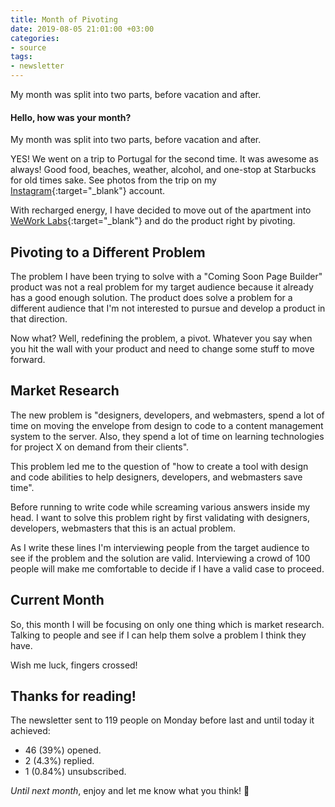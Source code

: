 ```yaml
---
title: Month of Pivoting
date: 2019-08-05 21:01:00 +03:00
categories:
- source
tags:
- newsletter
---
```


My month was split into two parts, before vacation and after.

<!-- more -->

#### Hello, how was your month?

My month was split into two parts, before vacation and after.

YES! We went on a trip to Portugal for the second time. It was awesome as always! Good food, beaches, weather, alcohol, and one-stop at Starbucks for old times sake. See photos from the trip on my [Instagram](https://www.instagram.com/idan.goldman/){:target="_blank"} account.

With recharged energy, I have decided to move out of the apartment into [WeWork Labs](https://www.wework.com/labs){:target="_blank"} and do the product right by pivoting.

## Pivoting to a Different Problem

The problem I have been trying to solve with a "Coming Soon Page Builder" product was not a real problem for my target audience because it already has a good enough solution. The product does solve a problem for a different audience that I'm not interested to pursue and develop a product in that direction.

Now what? Well, redefining the problem, a pivot. Whatever you say when you hit the wall with your product and need to change some stuff to move forward.

## Market Research

The new problem is "designers, developers, and webmasters, spend a lot of time on moving the envelope from design to code to a content management system to the server. Also, they spend a lot of time on learning technologies for project X on demand from their clients".

This problem led me to the question of "how to create a tool with design and code abilities to help designers, developers, and webmasters save time".

Before running to write code while screaming various answers inside my head. I want to solve this problem right by first validating with designers, developers, webmasters that this is an actual problem.

As I write these lines I'm interviewing people from the target audience to see if the problem and the solution are valid. Interviewing a crowd of 100 people will make me comfortable to decide if I have a valid case to proceed.

## Current Month

So, this month I will be focusing on only one thing which is market research. Talking to people and see if I can help them solve a problem I think they have.

Wish me luck, fingers crossed!

## Thanks for reading!

The newsletter sent to 119 people on Monday before last and until today it achieved:

- 46 (39%) opened.
- 2 (4.3%) replied.
- 1 (0.84%) unsubscribed.

*Until next month*, enjoy and let me know what you think! 🙌
